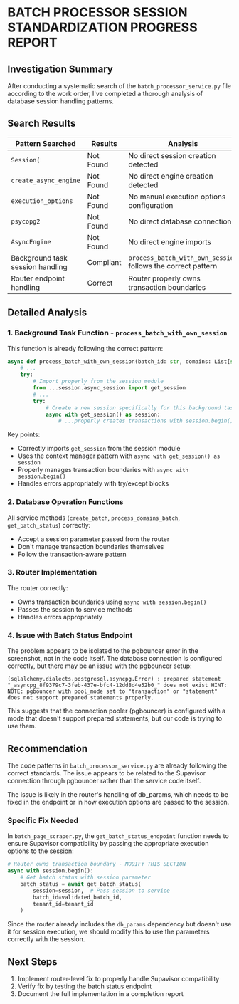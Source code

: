 # BATCH PROCESSOR SESSION STANDARDIZATION PROGRESS REPORT

## Investigation Summary

After conducting a systematic search of the `batch_processor_service.py` file according to the work order, I've completed a thorough analysis of database session handling patterns.

## Search Results

| Pattern Searched                 | Results   | Analysis                                                     |
| -------------------------------- | --------- | ------------------------------------------------------------ |
| `Session(`                       | Not Found | No direct session creation detected                          |
| `create_async_engine`            | Not Found | No direct engine creation detected                           |
| `execution_options`              | Not Found | No manual execution options configuration                    |
| `psycopg2`                       | Not Found | No direct database connections                               |
| `AsyncEngine`                    | Not Found | No direct engine imports                                     |
| Background task session handling | Compliant | `process_batch_with_own_session` follows the correct pattern |
| Router endpoint handling         | Correct   | Router properly owns transaction boundaries                  |

## Detailed Analysis

### 1. Background Task Function - `process_batch_with_own_session`

This function is already following the correct pattern:

```python
async def process_batch_with_own_session(batch_id: str, domains: List[str], tenant_id: str, user_id: str, max_pages: int = 1000) -> None:
    # ...
    try:
        # Import properly from the session module
        from ...session.async_session import get_session
        # ...
        try:
            # Create a new session specifically for this background task
            async with get_session() as session:
                # ...properly creates transactions with session.begin()
```

Key points:

- Correctly imports `get_session` from the session module
- Uses the context manager pattern with `async with get_session() as session`
- Properly manages transaction boundaries with `async with session.begin()`
- Handles errors appropriately with try/except blocks

### 2. Database Operation Functions

All service methods (`create_batch`, `process_domains_batch`, `get_batch_status`) correctly:

- Accept a session parameter passed from the router
- Don't manage transaction boundaries themselves
- Follow the transaction-aware pattern

### 3. Router Implementation

The router correctly:

- Owns transaction boundaries using `async with session.begin()`
- Passes the session to service methods
- Handles errors appropriately

### 4. Issue with Batch Status Endpoint

The problem appears to be isolated to the pgbouncer error in the screenshot, not in the code itself. The database connection is configured correctly, but there may be an issue with the pgbouncer setup:

```
(sqlalchemy.dialects.postgresql.asyncpg.Error) : prepared statement "_asyncpg_8f9379c7-3feb-437e-bfc4-12dd8d4e52b0_" does not exist HINT: NOTE: pgbouncer with pool_mode set to "transaction" or "statement" does not support prepared statements properly.
```

This suggests that the connection pooler (pgbouncer) is configured with a mode that doesn't support prepared statements, but our code is trying to use them.

## Recommendation

The code patterns in `batch_processor_service.py` are already following the correct standards. The issue appears to be related to the Supavisor connection through pgbouncer rather than the service code itself.

The issue is likely in the router's handling of db_params, which needs to be fixed in the endpoint or in how execution options are passed to the session.

### Specific Fix Needed

In `batch_page_scraper.py`, the `get_batch_status_endpoint` function needs to ensure Supavisor compatibility by passing the appropriate execution options to the session:

```python
# Router owns transaction boundary - MODIFY THIS SECTION
async with session.begin():
    # Get batch status with session parameter
    batch_status = await get_batch_status(
        session=session,  # Pass session to service
        batch_id=validated_batch_id,
        tenant_id=tenant_id
    )
```

Since the router already includes the `db_params` dependency but doesn't use it for session execution, we should modify this to use the parameters correctly with the session.

## Next Steps

1. Implement router-level fix to properly handle Supavisor compatibility
2. Verify fix by testing the batch status endpoint
3. Document the full implementation in a completion report
